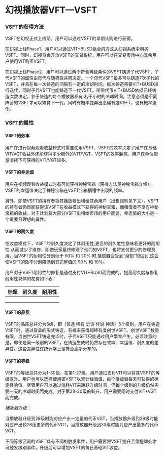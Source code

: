 # 幻视播放器VFT—VSFT

### VSFT的获得方法

VSFT在幻视正式上线前，用户可以通过VSFT的早期认购进行获得。

在幻视上线Phase1，用户可以通过VIT+BUSD组合的方式从幻视系统中购买VSFT。同时，幻视将会开放VSFT的交易系统，用户可以在交易市场中向其余用户使用VIT购买VSFT。

在幻视上线Phase2，用户可以通过两个符合等级条件的VSFT铸造子代VSFT，子代VSFT的属性由母代与随机性共同决定。一个母代VSFT最多可以铸造7次子代的VSFT，并且在每一次铸造的间隔有一定的冷却时间。每次铸造需要VIT+BUSD进行迭代，同时子代VSFT也能铸造下一代VSFT。所需代币VIT+BUSD依据已经铸造次数决定。参于铸造的每个播放器都有 若干小时的冷却时间。注意必须是不同阵营的VSFT才可以繁育下一代，同时有概率变异出高稀有度VSFT，也有概率退化。

### VSFT的属性

#### VSFT的效率

用户在进行视频观看收益模式时需要使用VSFT，VSFT的效率决定了用户在基础VIT/VGT收益外还能获得多少额外的VIT/VGT。VSFT的效率越高，用户在单位能量消耗下可获得的VIT/VGT越多。

#### VSFT的幸运值

用户在视频观看收益模式时有可能获得神秘宝箱（获得方法见神秘宝箱介绍）。VSFT的幸运值决定了神秘宝箱在VSFT宝箱插槽中出现的频率。

另外，即使VSFT的持有者将其播放器出租给其余用户（出租规则见下文），VSFT的持有者仍然能获得该VSFT在收益模式下获得的神秘宝箱，而租借者不享有神秘宝箱的收益。对于计划将大部分VSFT出租给市场的用户而言，幸运值的大小是一个重要且理想的属性。

#### VSFT的耐久度

在收益模式下，VSFT的耐久度决定了其耐用性,更高的耐久度性意味着更好的耐用性,从而减少了维修，即使玩家最终修理了他们的VSFT，也将支付更少的修理费用。当VSFT的耐用性分别低于 50% 和 20% 时,播放器会受到“磨损”的惩罚,这会使VSFT的效率分别降低到其完整值的 90% 和 10%。

用户对于VSFT耐用性的修复是通过支付VIT+BUSD而完成的。提高耐久度与修复耐用性具体的花费如下表：

| 标题 | 耐久度 | 耐用性 |
| -- | --- | --- |
|    |     |     |
|    |     |     |
|    |     |     |

#### VSFT的品质

VSFT的品质总共分为5级，即（普通 稀有 史诗 传说 神话）5个级别。用户在铸造VSFT时，通过盲盒的形式铸造，有概率获得超稀有度创世VSFT。创世VSFT数量有限。当创世VSFT铸造完毕时，子代VSFT只能通过用户繁育产生。必须注意的是，即使是同一级别的VSFT，在铸造生成时仍然存在效率、幸运值、耐久度的差异性。这些差异性在统计学上是符合高斯分布的。

#### VSFT的等级

VSFT的等级总共分为1-30级，在第1-27级，用户通过支付VIT可以将其VSFT的等级提升。用户也可以选择使用该VSFT以累计经验值，每个播放器每天可获得的确定经验值。尽管用户可以通过消耗VIT来跳跃升级时间，但每个级别的升级仍然需要一天的冷却时间而完成。对于第28-30级的跃升，用户需要同时支付VIT+VGT而完成。

_播放器升级：_

当播放器升级到28级时能对应产出一定量的代币VGT，当播放器升级到29级时能对应产出较28级更多的代币VGT，当播放器升级到30级时能对应产出最多的代币VGT。

不同等级区间的VSFT具有不同的触发事件，用户需要将VSFT提升至里程碑处才可触发级别事件。升级后可以增加VSFT的每日基础VIT收益。
